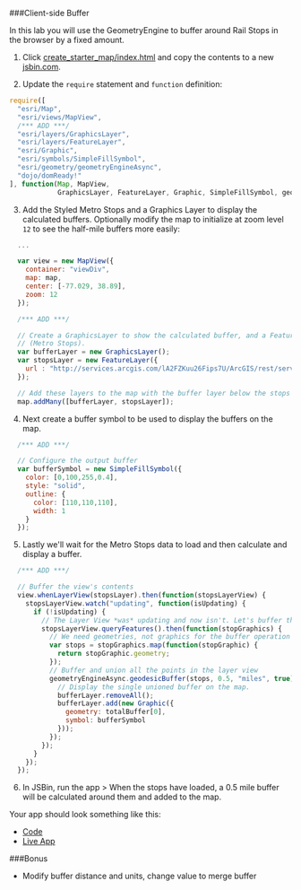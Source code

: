###Client-side Buffer

In this lab you will use the GeometryEngine to buffer around Rail Stops in the browser by a fixed amount.

1. Click [create_starter_map/index.html](../create_starter_map/index.html) and copy the contents to a new [jsbin.com](http://jsbin.com).

2. Update the `require` statement and `function` definition:

  ```javascript
  require([
    "esri/Map",
    "esri/views/MapView",
    /*** ADD ***/
    "esri/layers/GraphicsLayer",
    "esri/layers/FeatureLayer",
    "esri/Graphic",
    "esri/symbols/SimpleFillSymbol",
    "esri/geometry/geometryEngineAsync",
    "dojo/domReady!"
  ], function(Map, MapView, 
              GraphicsLayer, FeatureLayer, Graphic, SimpleFillSymbol, geometryEngineAsync) {
  ```

3. Add the Styled Metro Stops and a Graphics Layer to display the calculated buffers. Optionally modify the map to initialize at zoom level `12` to see the half-mile buffers more easily:

  ```javascript
    ...

    var view = new MapView({
      container: "viewDiv",
      map: map,
      center: [-77.029, 38.89],
      zoom: 12
    });

    /*** ADD ***/

    // Create a GraphicsLayer to show the calculated buffer, and a FeatureLayer for the buffer source data
    // (Metro Stops).
    var bufferLayer = new GraphicsLayer();
    var stopsLayer = new FeatureLayer({
      url : "http://services.arcgis.com/lA2FZKuu26Fips7U/ArcGIS/rest/services/MetroStops/FeatureServer/0"
    });

    // Add these layers to the map with the buffer layer below the stops layer.
    map.addMany([bufferLayer, stopsLayer]);
  ```

4. Next create a buffer symbol to be used to display the buffers on the map.

  ```javascript
    /*** ADD ***/

    // Configure the output buffer
    var bufferSymbol = new SimpleFillSymbol({
      color: [0,100,255,0.4],
      style: "solid",
      outline: {
        color: [110,110,110],
        width: 1
      }
    });
  ```

5. Lastly we'll wait for the Metro Stops data to load and then calculate and display a buffer.

  ```javascript
    /*** ADD ***/

    // Buffer the view's contents
    view.whenLayerView(stopsLayer).then(function(stopsLayerView) {
      stopsLayerView.watch("updating", function(isUpdating) {
        if (!isUpdating) {
          // The Layer View *was* updating and now isn't. Let's buffer the data.
          stopsLayerView.queryFeatures().then(function(stopGraphics) {
            // We need geometries, not graphics for the buffer operation
            var stops = stopGraphics.map(function(stopGraphic) {
              return stopGraphic.geometry;
            });
            // Buffer and union all the points in the layer view
            geometryEngineAsync.geodesicBuffer(stops, 0.5, "miles", true).then(function(totalBuffer) {
              // Display the single unioned buffer on the map.
              bufferLayer.removeAll();
              bufferLayer.add(new Graphic({
                geometry: totalBuffer[0],
                symbol: bufferSymbol
              }));
            });
          });
        }
      });
    });
  ```

6. In JSBin, run the app > When the stops have loaded, a 0.5 mile buffer will be calculated around them and added to the map.

Your app should look something like this:
* [Code](index.html)
* [Live App](http://jofraley.github.io/Hacking_JavaScript/labs/jsapi/buffer_with_geometry_engine/index.html)

###Bonus
* Modify buffer distance and units, change value to merge buffer
